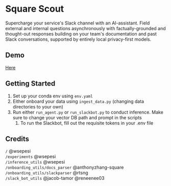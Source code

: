# Square Scout

Supercharge your service's Slack channel with an AI-assistant. Field external and internal questions asynchronously with factually-grounded and thought-out responses building on your team's documentation and past Slack conversations, supported by entirely local privacy-first models. 

## Demo

[Here](https://docs.google.com/presentation/d/1dmuUdPw0bm6VpDNNi3CqmSU5T77TA3mYOEh4bkHkwBw/edit?usp=sharing)

## Getting Started

1. Set up your conda env using `env.yaml`
2. Either onboard your data using `ingest_data.py` (changing data directories to your own)
3. Run either `run_agent.py` or `run_slackbot.py` to conduct inference. Make sure to change your vector DB path and prompt in the scripts
   1. To run the Slackbot, fill out the requisite tokens in your .env file

## Credits

`/` @wsepesi \
`/experiments` @wsepesi \
`/inference_utils` @wsepesi \
`/onboarding_utils/docs_parser` @anthonyzhang-square \
`/onboarding_utils/slackparser` @rtsng \
`/slack_bot_utils` @jacob-tamor @reneenee03
